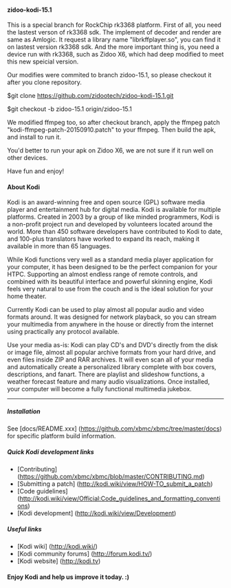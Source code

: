 #### zidoo-kodi-15.1

This is a special branch for RockChip rk3368 platform. First of all, you need the lastest verson of rk3368 sdk.
The implement of decoder and render are same as Amlogic. 
It request a library name "librkffplayer.so", you can find it on lastest version rk3368 sdk.
And the more important thing is, you need a device run with rk3368, such as Zidoo X6, 
which had deep modified to meet this new speicial version.

Our modifies were commited to branch zidoo-15.1, so please checkout it after you clone repository.

$git clone https://github.com/zidootech/zidoo-kodi-15.1.git

$git checkout -b zidoo-15.1 origin/zidoo-15.1

We modified ffmpeg too, so after checkout branch, apply the ffmpeg patch "kodi-ffmpeg-patch-20150910.patch" to your ffmpeg.
Then build the apk, and install to run it.

You'd better to run your apk on Zidoo X6, we are not sure if it run well on other devices.


Have fun and enjoy!

#### About Kodi

Kodi is an award-winning free and open source (GPL) software media player and
entertainment hub for digital media. Kodi is available for multiple platforms.
Created in 2003 by a group of like minded programmers, Kodi is a non-profit
project run and developed by volunteers located around the world.
More than 450 software developers have contributed to Kodi to date, and 100-plus
translators have worked to expand its reach, making it available in more
than 65 languages.

While Kodi functions very well as a standard media player application for your
computer, it has been designed to be the perfect companion for your HTPC.
Supporting an almost endless range of remote controls, and combined with its
beautiful interface and powerful skinning engine, Kodi feels very natural to
use from the couch and is the ideal solution for your home theater.

Currently Kodi can be used to play almost all popular audio and video formats
around. It was designed for network playback, so you can stream your multimedia
from anywhere in the house or directly from the internet using practically any
protocol available.

Use your media as-is: Kodi can play CD's and DVD's directly
from the disk or image file, almost all popular archive formats from your hard
drive, and even files inside ZIP and RAR archives. It will even scan all of
your media and automatically create a personalized library complete with box
covers, descriptions, and fanart. There are playlist and slideshow functions, a
weather forecast feature and many audio visualizations. Once installed, your
computer will become a fully functional multimedia jukebox.

***

##### Installation

See [docs/README.xxx] (https://github.com/xbmc/xbmc/tree/master/docs) for specific platform build information.

##### Quick Kodi development links

* [Contributing] (https://github.com/xbmc/xbmc/blob/master/CONTRIBUTING.md)
* [Submitting a patch] (http://kodi.wiki/view/HOW-TO_submit_a_patch) 
* [Code guidelines] (http://kodi.wiki/view/Official:Code_guidelines_and_formatting_conventions)
* [Kodi development] (http://kodi.wiki/view/Development)

##### Useful links

* [Kodi wiki] (http://kodi.wiki/)
* [Kodi community forums] (http://forum.kodi.tv/)
* [Kodi website] (http://kodi.tv)

#### Enjoy Kodi and help us improve it today. :)
